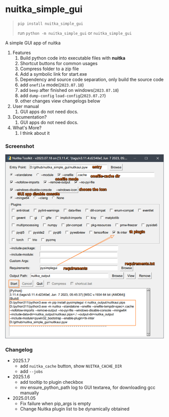# nuitka_simple_gui

> `pip install nuitka_simple_gui`
> 
> run `python -m nuitka_simple_gui` or `nuitka_simple_gui`

A simple GUI app of nuitka

1. Features
   1. Build python code into executable files with **nuitka**
   2. Shortcut buttons for common usages
   3. Compress folder to a zip file
   4. Add a symbolic link for start.exe
   5. Dependency and source code separation, only build the source code
   6. add `onefile` mode(`2023.07.18`)
   7. add `beep` after finished on windows(`2023.07.18`)
   7. add `dump-config` `load-config`(`2023.07.27`)
   8. other changes view changelogs below
2. User manual
   1. GUI apps do not need docs.
3. Documentation?
   1. GUI apps do not need docs.
4. What's More?
   1. I think about it


### Screenshot

![demo.png](https://raw.githubusercontent.com/ClericPy/nuitka_simple_gui/master/demo.png)

### Changelog

- 2025.1.7
  - add `nuitka_cache` button, show `NUITKA_CACHE_DIR`
  - add `--jobs`
- 2025.1.6
  - add tooltip to plugin checkbox
  - mv ensure_python_path log to GUI textarea, for downloading gcc manually
- 2025.01.05
  - Fix failure when pip_args is empty
  - Change Nuitka plugin list to be dynamically obtained
